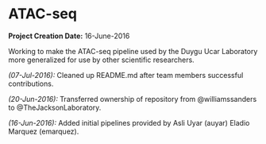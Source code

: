 # ATAC-seq

**Project Creation Date:** 16-June-2016

Working to make the ATAC-seq pipeline used by the Duygu Ucar Laboratory more generalized for use by other scientific researchers.

*(07-Jul-2016):* Cleaned up README.md after team members successful contributions.

*(20-Jun-2016):* Transferred ownership of repository from @williamssanders to @TheJacksonLaboratory.

*(16-Jun-2016):* Added initial pipelines provided by Asli Uyar (auyar) Eladio Marquez (emarquez).
